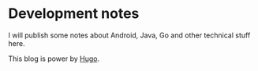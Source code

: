 Development notes
=================

I will publish some notes about Android, Java, Go and other technical stuff here.

This blog is power by [Hugo](http://hugo.spf13.com/).
